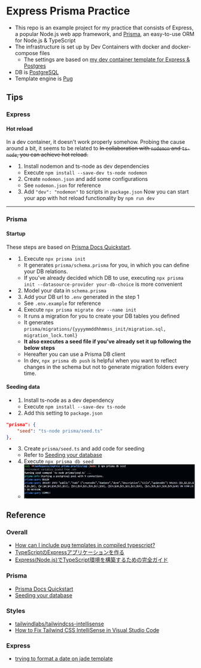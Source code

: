 # Express Prisma Practice
- This repo is an example project for my practice that consists of Express, a popular Node.js web app framework, and [Prisma](https://www.prisma.io/), an easy-to-use ORM for Node.js & TypeScript
- The infrastructure is set up by Dev Containers with docker and docker-compose files
  - The settings are based on [my dev container template for Express & Postgres](https://github.com/brklntmhwk/dev-container-express-postgres)
- DB is [PostgreSQL](https://www.postgresql.org/)
- Template engine is [Pug](https://pugjs.org/api/getting-started.html)

## Tips
### Express
#### Hot reload
In a dev container, it doesn't work properly somehow. Probing the cause around a bit, it seems to be related to
~~In collaboration with `nodemon` and `ts-node`, you can achieve hot reload.~~
- 1. Install nodemon and ts-node as dev dependencies
  - Execute `npm install --save-dev ts-node nodemon`
- 2. Create `nodemon.json` and add some configurations
  - See `nodemon.json` for reference
- 3. Add `"dev": "nodemon"` to scripts in `package.json`
Now you can start your app with hot reload functionality by `npm run dev`
---
### Prisma
#### Startup
These steps are based on [Prisma Docs Quickstart](https://www.prisma.io/docs/getting-started/quickstart).
- 1. Execute `npx prisma init`
  - It generates `prisma/schema.prisma` for you, in which you can define your DB relations.
  - If you've already decided which DB to use, executing `npx prisma init --datasource-provider your-db-choice` is more convenient
- 2. Model your data in `schema.prisma`
- 3. Add your DB url to `.env` generated in the step 1
  - See `.env.example` for reference
- 4. Execute `npx prisma migrate dev --name init`
  - It runs a migration for you to create your DB tables you defined
  - It generates `prisma/migrations/{yyyymmddhhmmss_init/migration.sql, migration_lock.toml}`
  - **It also executes a seed file if you've already set it up following the below steps**
  - Hereafter you can use a Prisma DB client
  - In dev, `npx prisma db push` is helpful when you want to reflect changes in the schema but not to generate migration folders every time.
#### Seeding data
- 1. Install ts-node as a dev dependency
  - Execute `npm install --save-dev ts-node`
- 2. Add this setting to `package.json`
```json
"prisma": {
    "seed": "ts-node prisma/seed.ts"
},
```
- 3. Create `prisma/seed.ts` and add code for seeding
  - Refer to [Seeding your database](https://www.prisma.io/docs/guides/migrate/seed-database)
- 4. Execute `npx prisma db seed`
  - ![prisma data seeding succeeded](screenshots/prisma-data-seed.jpg)

## Reference
### Overall
- [How can I include pug templates in compiled typescript?](https://stackoverflow.com/questions/71751998/how-can-i-include-pug-templates-in-compiled-typescript)
- [TypeScriptのExpressアプリケーションを作る](https://qiita.com/jumperson/items/e546137f6305ea98a673)
- [Express(Node.js)でTypeScript環境を構築するための完全ガイド](https://reffect.co.jp/node-js/express-typescript/)
### Prisma
- [Prisma Docs Quickstart](https://www.prisma.io/docs/getting-started/quickstart)
- [Seeding your database](https://www.prisma.io/docs/guides/migrate/seed-database)
### Styles
- [tailwindlabs/tailwindcss-intellisense](https://github.com/tailwindlabs/tailwindcss-intellisense)
- [How to Fix Tailwind CSS IntelliSense in Visual Studio Code](https://javascript.plainenglish.io/how-to-fix-tailwind-css-intellisense-in-visual-studio-code-3dede794df21)
### Express
- [trying to format a date on jade template](https://stackoverflow.com/questions/16922625/trying-to-format-a-date-on-jade-template)
